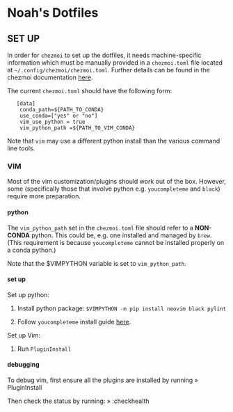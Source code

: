 # Noah's Dotfiles


## SET UP

In order for `chezmoi` to set up the dotfiles, it needs machine-specific information which must be manually 
provided in a `chezmoi.toml` file located at `~/.config/chezmoi/chezmoi.toml`. 
Further details can be found in the chezmoi documentation [here](https://www.chezmoi.io/user-guide/manage-machine-to-machine-differences/).

The current `chezmoi.toml` should have the following form:

```
   [data]
    conda_path=${PATH_TO_CONDA}
    use_conda=["yes" or "no"]
    vim_use_python = true
    vim_python_path =${PATH_TO_VIM_CONDA}
```

Note that `vim` may use a different python install than the various command line tools.


### VIM

Most of the vim customization/plugins should work out of the box. 
However, some (specifically those that involve python e.g. `youcompleteme` and `black`) require more preparation.

#### python
The `vim_python_path` set in the `chezmoi.toml` file should refer to a **NON-CONDA** python. 
This could be, e.g. one installed and managed by `brew`.
(This requirement is because `youcompleteme` cannot be installed properly on a conda python.)

Note that the $VIMPYTHON variable is set to `vim_python_path`.

#### set up

Set up python:

1. Install python package: 
```$VIMPYTHON -m pip install neovim black pylint```

2. Follow `youcompleteme` install guide [here](https://github.com/ycm-core/YouCompleteMe#macos).

Set up Vim:

1. Run `PluginInstall`

#### debugging
To debug vim, first ensure all the plugins are installed by running
» PluginInstall

Then check the status by running:
» :checkhealth
